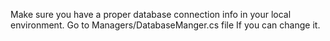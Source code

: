 Make sure you have a proper database connection info in your local environment.
Go to Managers/DatabaseManger.cs file If you can change it.
